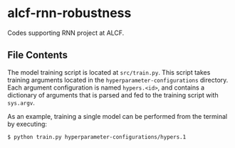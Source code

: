 # alcf-rnn-robustness
Codes supporting RNN project at ALCF.

## File Contents

The model training script is located at ``src/train.py``. This script takes training arguments located in the ``hyperparameter-configurations`` directory. Each argument configuration is named ``hypers.<id>``, and contains a dictionary of arguments that is parsed and fed to the training script with ``sys.argv``.

As an example, training a single model can be performed from the terminal by executing:

	$ python train.py hyperparameter-configurations/hypers.1  
